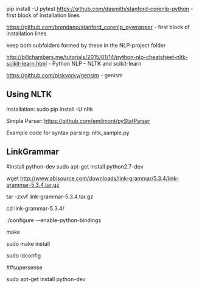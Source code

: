 pip install -U pytest
https://github.com/dasmith/stanford-corenlp-python - first block of installation lines

https://github.com/brendano/stanford_corenlp_pywrapper - first block of installation lines

keep both subfolders formed by these in the NLP-project folder

http://billchambers.me/tutorials/2015/01/14/python-nlp-cheatsheet-nltk-scikit-learn.html - Python NLP - NLTK and scikit-learn

https://github.com/piskvorky/gensim - genism

## Using NLTK

Installation: sudo pip install -U nltk

Simple Parser: https://github.com/emilmont/pyStatParser

Example code for syntax parsing: nltk_sample.py


## LinkGrammar

#install python-dev
sudo apt-get install python2.7-dev

wget http://www.abisource.com/downloads/link-grammar/5.3.4/link-grammar-5.3.4.tar.gz

tar -zxvf link-grammar-5.3.4.tar.gz

cd link-grammar-5.3.4/

./configure --enable-python-bindings

make

sudo make install

sudo ldconfig

##supersense

sudo apt-get install python-dev

##